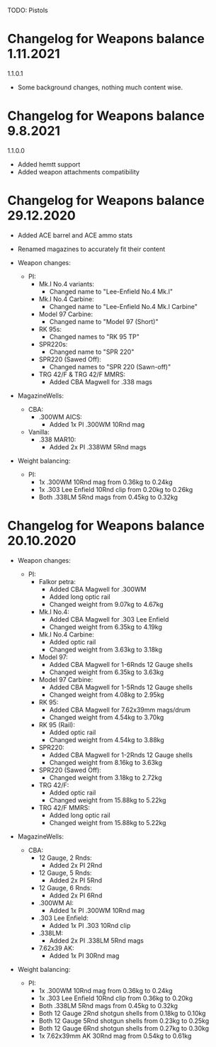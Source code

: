 TODO: Pistols

# Changelog for Weapons balance 1.11.2021

1.1.0.1
- Some background changes, nothing much content wise.

# Changelog for Weapons balance 9.8.2021

1.1.0.0
- Added hemtt support
- Added weapon attachments compatibility

# Changelog for Weapons balance 29.12.2020

- Added ACE barrel and ACE ammo stats
- Renamed magazines to accurately fit their content

- Weapon changes:
    - PI:
        - Mk.I No.4 variants:
            - Changed name to "Lee-Enfield No.4 Mk.I"
        - Mk.I No.4 Carbine:
            - Changed name to "Lee-Enfield No.4 Mk.I Carbine"
        - Model 97 Carbine:
            - Changed name to "Model 97 (Short)"
        - RK 95s:
            - Changed names to "RK 95 TP"
        - SPR220s:
            - Changed name to "SPR 220"
        - SPR220 (Sawed Off):
            - Changed names to "SPR 220 (Sawn-off)"
        - TRG 42/F & TRG 42/F MMRS:
            - Added CBA Magwell for .338 mags

- MagazineWells:
    - CBA:
        - .300WM AICS:
            - Added 1x PI .300WM 10Rnd mag
    - Vanilla:
        - .338 MAR10:
            - Added 2x PI .338WM 5Rnd mags

- Weight balancing:
    - PI:
        - 1x .300WM 10Rnd mag from 0.36kg to 0.24kg
        - 1x .303 Lee Enfield 10Rnd clip from 0.20kg to 0.26kg
        - Both .338LM 5Rnd mags from 0.45kg to 0.32kg

# Changelog for Weapons balance 20.10.2020

- Weapon changes:
    - PI:
        - Falkor petra:
            - Added CBA Magwell for .300WM
            - Added long optic rail
            - Changed weight from 9.07kg to 4.67kg
        - Mk.I No.4:
            - Added CBA Magwell for .303 Lee Enfield
            - Changed weight from 6.35kg to 4.19kg
        - Mk.I No.4 Carbine:
            - Added optic rail
            - Changed weight from 3.63kg to 3.18kg
        - Model 97:
            - Added CBA Magwell for 1-6Rnds 12 Gauge shells
            - Changed weight from 6.35kg to 3.63kg
        - Model 97 Carbine:
            - Added CBA Magwell for 1-5Rnds 12 Gauge shells
            - Changed weight from 4.08kg to 2.95kg
        - RK 95:
            - Added CBA Magwell for 7.62x39mm mags/drum
            - Changed weight from 4.54kg to 3.70kg
        - RK 95 (Rail):
            - Added optic rail
            - Changed weight from 4.54kg to 3.88kg
        - SPR220:
            - Added CBA Magwell for 1-2Rnds 12 Gauge shells
            - Changed weight from 8.16kg to 3.63kg
        - SPR220 (Sawed Off):
            - Changed weight from 3.18kg to 2.72kg
        - TRG 42/F:
            - Added optic rail
            - Changed weight from 15.88kg to 5.22kg
        - TRG 42/F MMRS:
            - Added long optic rail
            - Changed weight from 15.88kg to 5.22kg

- MagazineWells:
    - CBA:
        - 12 Gauge, 2 Rnds:
            - Added 2x PI 2Rnd
        - 12 Gauge, 5 Rnds:
            - Added 2x PI 5Rnd
        - 12 Gauge, 6 Rnds:
            - Added 2x PI 6Rnd
        - .300WM AI:
            - Added 1x PI .300WM 10Rnd mag
        - .303 Lee Enfield:
            - Added 1x PI .303 10Rnd clip
        - .338LM:
            - Added 2x PI .338LM 5Rnd mags
        - 7.62x39 AK:
            - Added 1x PI 30Rnd mag

- Weight balancing:
    - PI:
        - 1x .300WM 10Rnd mag from 0.36kg to 0.24kg
        - 1x .303 Lee Enfield 10Rnd clip from 0.36kg to 0.20kg
        - Both .338LM 5Rnd mags from 0.45kg to 0.32kg
        - Both 12 Gauge 2Rnd shotgun shells from 0.18kg to 0.10kg
        - Both 12 Gauge 5Rnd shotgun shells from 0.23kg to 0.25kg
        - Both 12 Gauge 6Rnd shotgun shells from 0.27kg to 0.30kg
        - 1x 7.62x39mm AK 30Rnd mag from 0.54kg to 0.61kg
